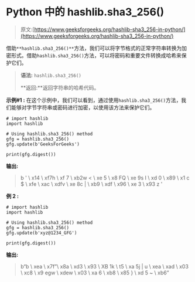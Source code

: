 # Python 中的 hashlib.sha3_256()

> 原文:[https://www.geeksforgeeks.org/hashlib-sha3_256-in-python/](https://www.geeksforgeeks.org/hashlib-sha3_256-in-python/)

借助`**hashlib.sha3_256()**`方法，我们可以将字节格式的正常字符串转换为加密形式。借助`hashlib.sha3_256()`方法，可以将密码和重要文件转换成哈希来保护它们。

> **语法:** `hashlib.sha3_256()`
> 
> **返回:**返回字符串的哈希代码。

**示例#1 :**
在这个示例中，我们可以看到，通过使用`hashlib.sha3_256()`方法，我们能够对字节字符串或密码进行加密，以使用该方法来保护它们。

```
# import hashlib
import hashlib

# Using hashlib.sha3_256() method
gfg = hashlib.sha3_256()
gfg.update(b'GeeksForGeeks')

print(gfg.digest())
```

**输出:**

> b ' \ x14 \ xf7h \ xf 7 \ xb2w < \ xe 5 \ x8 FQ \ xe 9s I \ xd 0 \ x89 \ x1 c $ \ xfe \ xac \ xdfv \ xe 8c | \ xb9 \ xdf \ x96 \ xe 3 \ x93 z '

**例 2 :**

```
# import hashlib
import hashlib

# Using hashlib.sha3_256() method
gfg = hashlib.sha3_256()
gfg.update(b'xyz@1234_GFG')

print(gfg.digest())
```

**输出:**

> b“b \ xea \ x7f”\ x8a \ xd3 \ x93 \ XB 1k \ t5 \ xa 5j | u \ xea \ xad \ x03 \ xc8 \ x9 egw \ xdew \ x03 \ xa 6 \ xb8 \ x85 } \ xd 5 ~ \ xb6”